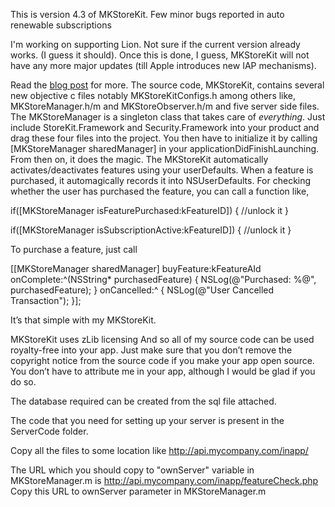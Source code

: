 This is version 4.3 of MKStoreKit.
Few minor bugs reported in auto renewable subscriptions

I'm working on supporting Lion. Not sure if the current version already works. (I guess it should). 
Once this is done, I guess, MKStoreKit will not have any more major updates (till Apple introduces new IAP mechanisms).

Read the <a href="http://mk.sg/8j"> blog post</a> for more.
The source code, MKStoreKit, contains several new objective c files notably MKStoreKitConfigs.h among others like, MKStoreManager.h/m and MKStoreObserver.h/m and five server side files. The MKStoreManager is a singleton class that takes care of *everything*. Just include StoreKit.Framework and Security.Framework into your product and drag these four files into the project. You then have to initialize it by calling [MKStoreManager sharedManager] in your applicationDidFinishLaunching. From then on, it does the magic. The MKStoreKit automatically activates/deactivates features using your userDefaults. When a feature is purchased, it automagically records it into NSUserDefaults. For checking whether the user has purchased the feature, you can call a function like,

if([MKStoreManager isFeaturePurchased:kFeatureID])
{
//unlock it
}

if([MKStoreManager isSubscriptionActive:kFeatureID])
{
//unlock it
}

To purchase a feature, just call

[[MKStoreManager sharedManager] buyFeature:kFeatureAId 
                                onComplete:^(NSString* purchasedFeature)
 {
     NSLog(@"Purchased: %@", purchasedFeature);
 }
                               onCancelled:^
 {
     NSLog(@"User Cancelled Transaction");
 }];

It’s that simple with my MKStoreKit. 

MKStoreKit uses zLib licensing
And so all of my source code can be used royalty-free into your app. Just make sure that you don’t remove the copyright notice from the source code if you make your app open source. You don’t have to attribute me in your app, although I would be glad if you do so.

The database required can be created from the sql file attached.

The code that you need for setting up your server is present in the ServerCode folder. 

Copy all the files to some location like
http://api.mycompany.com/inapp/

The URL which you should copy to "ownServer" variable in MKStoreManager.m is http://api.mycompany.com/inapp/featureCheck.php
Copy this URL to ownServer parameter in MKStoreManager.m



